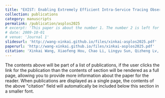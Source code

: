 ```yaml
---
title: "EXIST: Enabling Extremely Efficient Intra-Service Tracing Observability in Datacenters"
collection: publications
category: manuscripts
permalink: /publication/asplos2025
# excerpt: 'This paper is about the number 1. The number 2 is left for future work.'
# date: 2009-10-01
# venue: 'Journal 1'
slidesurl: 'http://wang-xinkai.github.io/files/xinkai-asplos2025.pdf'
paperurl: 'http://wang-xinkai.github.io/files/xinkai-asplos2025.pdf'
citation: 'Xinkai Wang, Xiaofeng Hou, Chao Li, Lingyu Sun, Qizheng Lv, Xiaofeng Hou, Jingwen Leng, and Minyi Guo'
---
```


The contents above will be part of a list of publications, if the user clicks the link for the publication than the contents of section will be rendered as a full page, allowing you to provide more information about the paper for the reader. When publications are displayed as a single page, the contents of the above "citation" field will automatically be included below this section in a smaller font.